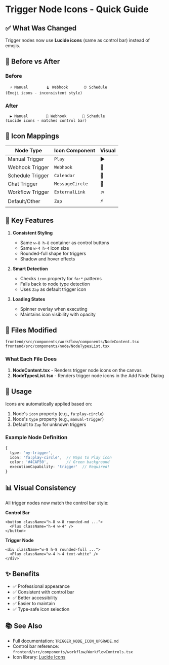 # Trigger Node Icons - Quick Guide

## ✅ What Was Changed

Trigger nodes now use **Lucide icons** (same as control bar) instead of emojis.

## 🎨 Before vs After

### Before

```
  ⚡ Manual        🪝 Webhook       ⏰ Schedule
(Emoji icons - inconsistent style)
```

### After

```
  ▶️ Manual        🔗 Webhook       📅 Schedule
(Lucide icons - matches control bar)
```

## 🔧 Icon Mappings

| Node Type        | Icon Component  | Visual |
| ---------------- | --------------- | ------ |
| Manual Trigger   | `Play`          | ▶️     |
| Webhook Trigger  | `Webhook`       | 🔗     |
| Schedule Trigger | `Calendar`      | 📅     |
| Chat Trigger     | `MessageCircle` | 💬     |
| Workflow Trigger | `ExternalLink`  | ↗️     |
| Default/Other    | `Zap`           | ⚡     |

## 🎯 Key Features

1. **Consistent Styling**

   - Same `w-8 h-8` container as control buttons
   - Same `w-4 h-4` icon size
   - Rounded-full shape for triggers
   - Shadow and hover effects

2. **Smart Detection**

   - Checks `icon` property for `fa:*` patterns
   - Falls back to node type detection
   - Uses `Zap` as default trigger icon

3. **Loading States**
   - Spinner overlay when executing
   - Maintains icon visibility with opacity

## 📁 Files Modified

```
frontend/src/components/workflow/components/NodeContent.tsx
frontend/src/components/node/NodeTypesList.tsx
```

### What Each File Does

1. **NodeContent.tsx** - Renders trigger node icons on the canvas
2. **NodeTypesList.tsx** - Renders trigger node icons in the Add Node Dialog

## 🚀 Usage

Icons are automatically applied based on:

1. Node's `icon` property (e.g., `fa:play-circle`)
2. Node's `type` property (e.g., `manual-trigger`)
3. Default to `Zap` for unknown triggers

### Example Node Definition

```typescript
{
  type: 'my-trigger',
  icon: 'fa:play-circle',  // Maps to Play icon
  color: '#4CAF50',        // Green background
  executionCapability: 'trigger'  // Required!
}
```

## 📊 Visual Consistency

All trigger nodes now match the control bar style:

**Control Bar**

```tsx
<button className="h-8 w-8 rounded-md ...">
  <Plus className="h-4 w-4" />
</button>
```

**Trigger Node**

```tsx
<div className="w-8 h-8 rounded-full ...">
  <Play className="w-4 h-4 text-white" />
</div>
```

## ✨ Benefits

- ✅ Professional appearance
- ✅ Consistent with control bar
- ✅ Better accessibility
- ✅ Easier to maintain
- ✅ Type-safe icon selection

## 📚 See Also

- Full documentation: `TRIGGER_NODE_ICON_UPGRADE.md`
- Control bar reference: `frontend/src/components/workflow/WorkflowControls.tsx`
- Icon library: [Lucide Icons](https://lucide.dev/)

